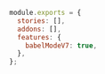 ```js filename=".storybook/main.js" renderer="common" language="js"
module.exports = {
  stories: [],
  addons: [],
  features: {
    babelModeV7: true,
  },
};
```
